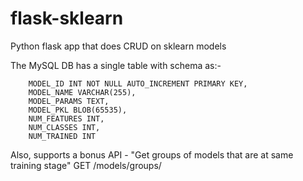 # flask-sklearn
Python flask app that does CRUD on sklearn models

The MySQL DB has a single table with schema as:-
```
    MODEL_ID INT NOT NULL AUTO_INCREMENT PRIMARY KEY,
    MODEL_NAME VARCHAR(255),
    MODEL_PARAMS TEXT,
    MODEL_PKL BLOB(65535),
    NUM_FEATURES INT,
    NUM_CLASSES INT,
    NUM_TRAINED INT
```

Also, supports a bonus API  - "Get groups of models that are at same
training stage" GET /models/groups/